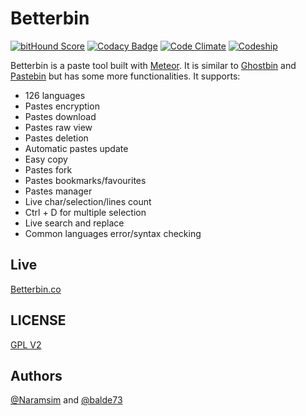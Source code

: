 # Betterbin

[![bitHound Score](https://www.bithound.io/github/Naramsim/Mrb.in/badges/score.svg)](https://www.bithound.io/github/Naramsim/Mrb.in)
[![Codacy Badge](https://api.codacy.com/project/badge/745cfbd960e24e82b8e2ff7551a3ba76)](https://www.codacy.com/app/igougi-ui/Mrb-in)
[![Code Climate](https://codeclimate.com/github/Naramsim/Mrb.in/badges/gpa.svg)](https://codeclimate.com/github/Naramsim/Mrb.in)
[![Codeship](https://img.shields.io/codeship/d30bf080-84be-0133-38c4-260819c0cb46/master.svg)](https://codeship.com/projects/122052)

Betterbin is a paste tool built with [Meteor](https://www.meteor.com/). It is similar to [Ghostbin](https://ghostbin.com/) and [Pastebin](http://pastebin.com/) but has some more functionalities.
It supports:
* 126 languages
* Pastes encryption
* Pastes download
* Pastes raw view
* Pastes deletion
* Automatic pastes update
* Easy copy
* Pastes fork
* Pastes bookmarks/favourites
* Pastes manager
* Live char/selection/lines count
* Ctrl + D for multiple selection
* Live search and replace
* Common languages error/syntax checking

## Live
[Betterbin.co](http://betterbin.co/)

## LICENSE
[GPL V2](https://github.com/Naramsim/Mrb.in/blob/master/LICENSE.txt)

## Authors
[@Naramsim](https://www.github.com/Naramsim) and [@balde73](https://www.github.com/balde73)


